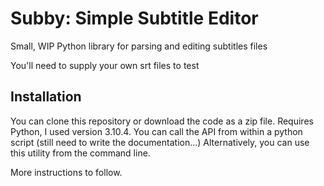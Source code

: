 # Subby: Simple Subtitle Editor

Small, WIP Python library for parsing and editing subtitles files

You'll need to supply your own srt files to test

## Installation

You can clone this repository or download the code as a zip file. Requires Python, I used version
3.10.4. You can call the API from within a python script (still need to write the documentation...)
Alternatively, you can use this utility from the command line.

More instructions to follow.
